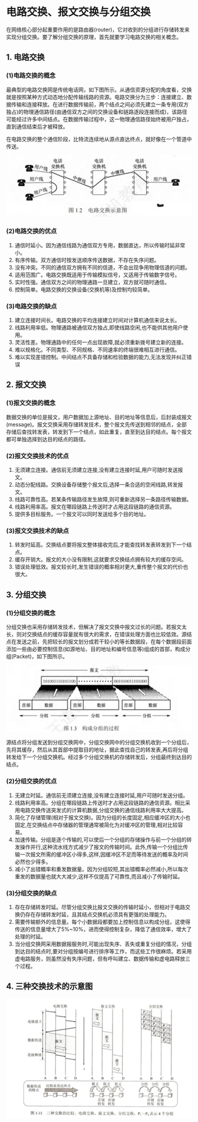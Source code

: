 # 电路交换、报文交换与分组交换

在网络核心部分起重要作用的是路由器(router)，它对收到的分组进行存储转发来实现分组交换。要了解分组交换的原理，首先就要学习电路交换的相关概念。

## 1. 电路交换

### (1)电路交换的概念

最典型的电路交换网是传统电话网，如下图所示。从通信资源分配的角度看，交换就是按照某种方式动态地分配传输线路的资源。电路交换分为三步：连接建立、数据传输和连接释放。在进行数据传输前，两个结点之间必须先建立一条专用(双方独占)的物理通信路径(由通信双方之间的交换设备和链路逐段连接而成)，该路径可能经过许多中间结点。在数据传输过程中，这一物理通信路径始终被用户独占，直到通信结束后才被释放。

在电路交换的整个通信阶段，比特流连续地从源点直达终点，就好像在一个管道中传送。

![电路交换](images/电路交换.jpg)

### (2)电路交换的优点

1. 通信时延小。因为通信线路为通信双方专用，数据直达，所以传输时延非常小。
2. 有序传输。双方通信时按发送顺序传送数据，不存在失序问题。
3. 没有冲突。不同的通信双方拥有不同的信道，不会出现争用物理信道的问题。
4. 适用范围广。电路交换既适用于传输模拟信号，又适用于传输数字信号。
5. 实时性强。通信双方之间的物理通路一旦建立，双方就可随时通信。
6. 控制简单。电路交换的交换设备(交换机等)及控制均较简单。

### (3)电路交换的缺点

1. 建立连接时间长。电路交换的平均连接建立时间对计算机通信来说太长。
2. 线路利用率低。物理通路被通信双方独占,即使线路空闲,也不能供其他用户使用。
3. 灵活性差。物理通路中的任何一点出现故障,就必须重新拨号建立新的连接。
4. 难以规格化。不同类型、不同规格、不同速率的终端很难相互进行通信。
5. 难以实现差错控制。中间结点不具备存储和检验数据的能力,无法发现并纠正错误

## 2. 报文交换

### (1)报文交换的概念

数据交换的单位是报文，用户数据加上源地址、目的地址等信息后，后封装成报文(message)。报文交换采用存储转发技术，整个报文先传送到相邻的结点，全部存储后查找转发表，转发到下一个结点，如此重复，直至到达目的结点。每个报文都可单独选择到达目的结点的路径。

### (2)报文交换技术的优点

1. 无须建立连接。通信前无须建立连接,没有建立连接时延,用户可随时发送报文。
2. 动态分配线路。交换设备存储整个报文后,选择一条合适的空闲线路,转发报文。
3. 线路可靠性高。若某条传输路径发生故障,则可重新选择另一条路径传输数据。
4. 线路利用率高。报文在哪段链路上传送时才占用这段链路的通信资源。
5. 提供多目标服务。一个报文可以同时发送给多个目的地址。

### (3)报文交换技术的缺点

1. 转发时延高。交换结点要将报文整体接收完后,才能查找转发表转发到下一个结点。
2. 缓存开销大。报文的大小没有限制,这就要求交换结点拥有较大的缓存空间。
3. 错误处理低效。报文较长时,发生错误的概率相对更大,重传整个报文的代价也很大。

## 3. 分组交换

### (1)分组交换的概念

分组交换也采用存储转发技术，但解决了报文交换中报文过长的问题。若报文太长，则对交换结点的缓存容量就有很大的需求，在错误处理方面也比较低效。源结点在发送之前，先把较长的报文划分成若干较小的等长数据段，在每个数据段前面添加一些由必要控制信息(如源地址、目的地址和编号信息等)组成的首部，构成分组(Packet)，如下图所示。

![分组交换](images/分组交换.jpg)

源结点将分组发送到分组交换网中，分组交换网中的分组交换机收到一个分组后，先将其缓存，然后从其首部中提取目的地址，据此查找自己的转发表,再后将分组转发给下一个分组交换机。经过多个分组交换机的存储转发后，分组最终到达目的结点。

### (2)分组交换的优点

1. 无建立时延。通信前无须建立连接,没有建立连接时延,用户可随时发送分组。
2. 线路利用率高。分组在哪段链路上传送时才占用这段链路的通信资源。相比采用电路交换传送突发式的计算机数据,分组交换的通信线路利用率大大提高。
3. 简化了存储管理(相对于报文交换)。因为分组的长度固定,相应缓冲区的大小也固定,在交换结点中存储器的管理通常被简化为对缓冲区的管理,相对比较容易。
4. 加速传输。分组是逐个传输的,可以使后一个分组的存储操作与前一个分组的转发操作并行,这种流水线方式减少了报文的传输时间。此外,传输一个分组比传输一次报文所需的缓冲区小得多,这样,因缓冲区不足而等待发送的概率及时间必然也少得多。
5. 减小了出错概率和重发数据量。因为分组较短,其出错概率必然减小,所以每次重发的数据量也就大大减少,这样不仅提高了可靠性,而且减小了传输时延。

### (3)分组交换的缺点

1. 存在存储转发时延。尽管分组交换比报文交换的传输时延小，但相对于电路交换仍存在存储转发时延，且其结点交换机必须具有更强的处理能力。
2. 需要传输额外的信息量。每个小数据段都要加上控制信息以构成分组，这使得传送的信息量增大了5%~10%，进而使得控制复杂，降低了通信效率，增大了处理的时延。
3. 当分组交换网采用数据报服务时,可能出现失序、丢失或重复分组的情况，分组到达目的结点时,要对分组按编号进行排序等工作，而这些工作很麻烦。若采用虚电路服务，则虽然没有失序问题，但有呼叫建立、数据传输和虚电路释放三个过程。

## 4. 三种交换技术的示意图

![三种交换对比](images/三种交换对比.jpg)
